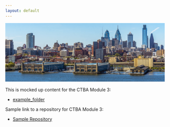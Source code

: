 ```yaml
---
layout: default
---
```


![My Picture](/pics/panoramic-3342920_1280.jpg)


This is mocked up content for the CTBA Module 3:

- [example_folder](/example_folder/index.md)

Sample link to a repository for CTBA Module 3:

- [Sample Repository](https://github.com/stefan-aleksic/Sample_Repository)
